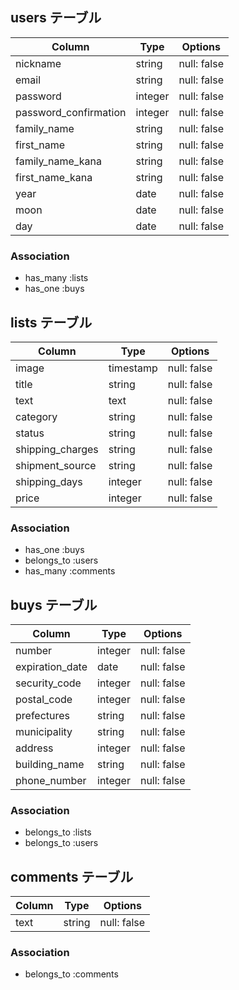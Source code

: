 
## users テーブル

| Column                    | Type    | Options     |
| ------------------------- | ------- | ----------- |
| nickname                  | string  | null: false |
| email                     | string  | null: false |
| password                  | integer | null: false |
| password_confirmation     | integer | null: false |
| family_name               | string  | null: false |
| first_name                | string  | null: false |
| family_name_kana          | string  | null: false |
| first_name_kana           | string  | null: false |
| year                      | date    | null: false |
| moon                      | date    | null: false |
| day                       | date    | null: false |

### Association

- has_many :lists
- has_one :buys

## lists テーブル

| Column           | Type      | Options     |
| ---------------- | --------- | ----------- |
| image            | timestamp | null: false |
| title            | string    | null: false |
| text             | text      | null: false |
| category         | string    | null: false |
| status           | string    | null: false |
| shipping_charges | string    | null: false |
| shipment_source  | string    | null: false |
| shipping_days    | integer   | null: false |
| price            | integer   | null: false |

### Association

- has_one :buys
- belongs_to :users
- has_many :comments

## buys テーブル

| Column          | Type       | Options     |
| --------------- | ---------- | ------------|
| number          | integer    | null: false |
| expiration_date | date       | null: false |
| security_code   | integer    | null: false |
| postal_code     | integer    | null: false |
| prefectures     | string     | null: false |
| municipality    | string     | null: false |
| address         | integer    | null: false |
| building_name   | string     | null: false |
| phone_number    | integer    | null: false |

### Association

- belongs_to :lists
- belongs_to :users

## comments テーブル

| Column  | Type       | Options      |
| ------- | ---------- | ------------ |
| text    | string     | null: false  |

### Association

- belongs_to :comments